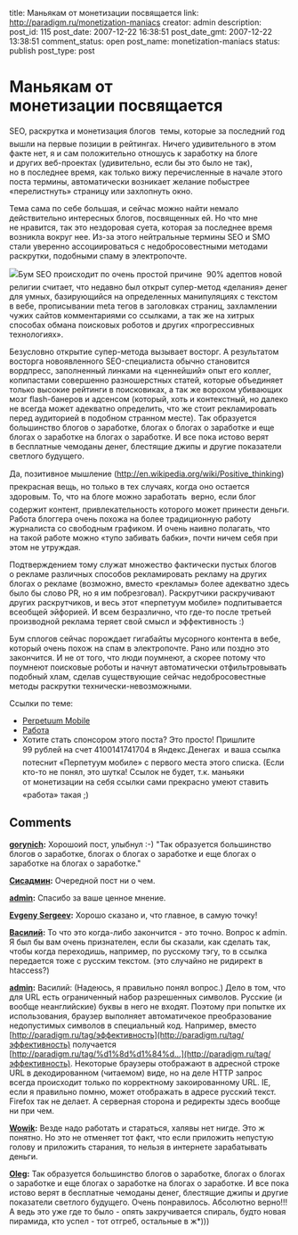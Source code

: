 title: Маньякам от монетизации посвящается
link: http://paradigm.ru/monetization-maniacs
creator: admin
description: 
post_id: 115
post_date: 2007-12-22 16:38:51
post_date_gmt: 2007-12-22 13:38:51
comment_status: open
post_name: monetization-maniacs
status: publish
post_type: post

# Маньякам от монетизации посвящается

SEO, раскрутка и монетизация блогов  темы, которые за последний год вышли на первые позиции в рейтингах. Ничего удивительного в этом факте нет, я и сам положительно отношусь к заработку на блоге и других веб-проектах (удивительно, если бы это было не так), но в последнее время, как только вижу перечисленные в начале этого поста термины, автоматически возникает желание побыстрее «перелистнуть» страницу или захлопнуть окно.

Тема сама по себе большая, и сейчас можно найти немало действительно интересных блогов, посвященных ей. Но что мне не нравится, так это нездоровая суета, которая за последнее время возникла вокруг нее. Из-за этого нейтральные термины SEO и SMO стали уверенно ассоциироваться с недобросовестными методами раскрутки, подобными спаму в электропочте.

![](/;-\)/2007/12/suitcase-full-of-money.jpg)Бум SEO происходит по очень простой причине  90% адептов новой религии считает, что недавно был открыт супер-метод «делания» денег для умных, базирующийся на определенных манипуляциях с текстом в вебе, прописывании meta тегов в заголовках страниц, захламлении чужих сайтов комментариями со ссылками, а так же на хитрых способах обмана поисковых роботов и других «прогрессивных технологиях».

Безусловно открытие супер-метода вызывает восторг. А результатом восторга новоявленного SEO-специалиста обычно становится вордпресс, заполненный линками на «ценнейший» опыт его коллег, копипастами совершенно разношерстных статей, которые объединяет только высокие рейтинги в поисковиках, а так же ворохом убивающих мозг flash-банеров и адсенсом (который, хоть и контекстный, но далеко не всегда может адекватно определить, что же стоит рекламировать перед аудиторией в подобном странном месте). Так образуется большинство блогов о заработке, блогах о блогах о заработке и еще блогах о заработке на блогах о заработке. И все пока истово верят в бесплатные чемоданы денег, блестящие джипы и другие показатели светлого будущего. 

Да, позитивное мышление (http://en.wikipedia.org/wiki/Positive_thinking)  прекрасная вещь, но только в тех случаях, когда оно остается здоровым. То, что на блоге можно заработать  верно, если блог содержит контент, привлекательность которого может принести деньги. Работа блоггера очень похожа на более традиционную работу журналиста со свободным графиком. И очень наивно полагать, что на такой работе можно «тупо забивать бабки», почти ничем себя при этом не утруждая.

Подтверждением тому служат множество фактически пустых блогов о рекламе различных способов рекламировать рекламу на других блогах о рекламе (возможно, вместо «рекламы» более адекватно здесь было бы слово PR, но я им побрезговал). Раскрутчики раскручивают других раскрутчиков, и весь этот «перпетуум мобиле» подпитывается всеобщей эйфорией. И всем безразлично, что где-то после третьей производной реклама теряет свой смысл и эффективность :)

Бум сплогов сейчас порождает гигабайты мусорного контента в вебе, который очень похож на спам в электропочте. Рано или поздно это закончится. И не от того, что люди поумнеют, а скорее потому что поумнеют поисковые роботы и начнут автоматически отфильтровывать подобный хлам, сделав существующие сейчас недобросовестные методы раскрутки технически-невозможными.

Ссылки по теме: 

  * [Perpetuum Mobile](http://b23.ru/cp0)
  * [Работа](http://b23.ru/cpl)
  * Хотите стать спонсором этого поста? Это просто! Пришлите 99 рублей на счет 4100141741704 в Яндекс.Денегах  и ваша ссылка потеснит «Перпетуум мобиле» с первого места этого списка. (Если кто-то не понял, это шутка! Ссылок не будет, т.к. маньяки от монетизации на себя ссылки сами прекрасно умеют ставить  «работа» такая ;)

## Comments

**[gorynich](#141 "2007-12-27 12:53:23"):** Хорошоий пост, улыбнул :-) "Так образуется большинство блогов о заработке, блогах о блогах о заработке и еще блогах о заработке на блогах о заработке."

**[Сисадмин](#173 "2008-01-09 13:51:49"):** Очередной пост ни о чем.

**[admin](#175 "2008-01-09 16:19:18"):** Спасибо за ваше ценное мнение.

**[Evgeny Sergeev](#202 "2008-01-17 04:33:15"):** Хорошо сказано и, что главное, в самую точку!

**[Василий](#487 "2008-04-05 09:20:54"):** То что это когда-либо закончится - это точно. Вопрос к admin. Я был бы вам очень признателен, если бы сказали, как сделать так, чтобы когда переходишь, например, по русскому тэгу, то в ссылка передается тоже с русским текстом. (это случайно не ридирект в htaccess?)

**[admin](#488 "2008-04-05 09:32:06"):** Василий: (Надеюсь, я правильно понял вопрос.) Дело в том, что для URL есть ограниченный набор разрешенных символов. Русские (и вообще неанглийские) буквы в него не входят. Поэтому при попытке их использования, браузер выполняет автоматичекое преобразование недопустимых символов в специальный код. Например, вместо [http://paradigm.ru/tag/эффективность](http://paradigm.ru/tag/эффективность) получается [http://paradigm.ru/tag/%d1%8d%d1%84%d...](http://paradigm.ru/tag/эффективность). Некоторые браузеры отображают в адресной строке URL в декодированном (читаемом) виде, но на деле HTTP запрос всегда происходит только по корректному закоированному URL. IE, если я правильно помню, может отображать в адресе русский текст. Firefox так не делает. А серверная сторона и редиректы здесь вообще ни при чем.

**[Wowik](#824 "2008-05-30 15:56:57"):** Везде надо работать и стараться, халявы нет нигде. Это ж понятно. Но это не отменяет тот факт, что если приложить непустую голову и приложить старания, то нельзя в интернете зарабатывать деньги.

**[Oleg](#1134 "2008-06-24 17:58:45"):** Так образуется большинство блогов о заработке, блогах о блогах о заработке и еще блогах о заработке на блогах о заработке. И все пока истово верят в бесплатные чемоданы денег, блестящие джипы и другие показатели светлого будущего. Очень понравилось. Абсолютно верно!!! А ведь это уже где то было - опять закручивается спираль, будто новая пирамида, кто успел - тот отгреб, остальные в ж*)))

